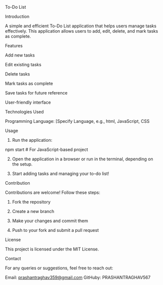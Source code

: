 To-Do List

Introduction

A simple and efficient To-Do List application that helps users manage tasks effectively. This application allows users to add, edit, delete, and mark tasks as complete.

Features

Add new tasks

Edit existing tasks

Delete tasks

Mark tasks as complete

Save tasks for future reference

User-friendly interface


Technologies Used

Programming Language: [Specify Language, e.g., html, JavaScript, CSS





Usage

1. Run the application:

npm start  # For JavaScript-based project


2. Open the application in a browser or run in the terminal, depending on the setup.


3. Start adding tasks and managing your to-do list!



Contribution

Contributions are welcome! Follow these steps:

1. Fork the repository


2. Create a new branch


3. Make your changes and commit them


4. Push to your fork and submit a pull request



License

This project is licensed under the MIT License.

Contact

For any queries or suggestions, feel free to reach out:

Email: prashantraghav359@gmail.com
GitHuby: PRASHANTRAGHAV567


